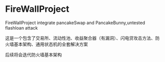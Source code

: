 # FireWallProject
FireWallProject integrate pancakeSwap and PancakeBunny,untested flashloan attack

这是一个包含了交易所、流动性池、收益聚合器（有漏洞）、闪电贷攻击方法、防火墙基本架构、通用状态机的全套解决方案

后续将会迭代防火墙基本架构
